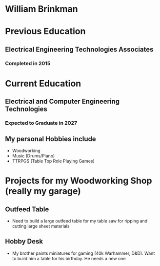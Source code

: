 # William Brinkman


# Previous Education
## Electrical Engineering Technologies Associates
### Completed in 2015


# Current Education
## Electrical and Computer Engineering Technologies 
### Expected to Graduate in 2027


## My personal Hobbies include
- Woodworking
- Music (Drums/Piano)
- TTRPGS (Table Top Role Playing Games)


# Projects for my Woodworking Shop (really my garage)
## Outfeed Table 
- Need to build a large outfeed table for my table saw for ripping and cutting large sheet materials
## Hobby Desk
- My brother paints miniatures for gaming (40k Warhammer, D&D).  Want to build him a table for his birthday.  He needs a new one
